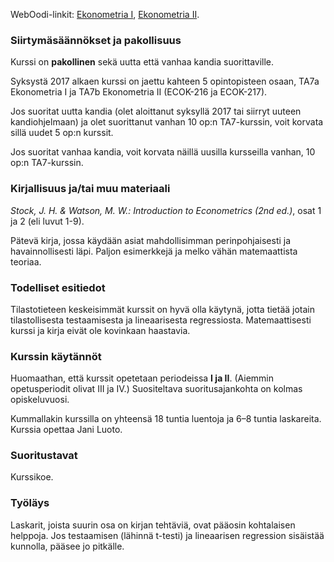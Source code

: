 WebOodi-linkit: [Ekonometria I](https://weboodi.helsinki.fi/hy/opintjakstied.jsp?OpinKohd=118845407), [Ekonometria II](https://weboodi.helsinki.fi/hy/opintjakstied.jsp?OpinKohd=118845414).

### Siirtymäsäännökset ja pakollisuus

Kurssi on **pakollinen** sekä uutta että vanhaa kandia suorittaville.

Syksystä 2017 alkaen kurssi on jaettu kahteen 5 opintopisteen osaan, TA7a Ekonometria I
ja TA7b Ekonometria II (ECOK-216 ja ECOK-217). 

Jos suoritat uutta kandia (olet aloittanut syksyllä 2017 tai siirryt uuteen kandiohjelmaan) ja olet suorittanut vanhan 10 op:n TA7-kurssin, voit korvata sillä uudet 5 op:n kurssit.

Jos suoritat vanhaa kandia, voit korvata näillä uusilla kursseilla vanhan, 10 op:n TA7-kurssin.

### Kirjallisuus ja/tai muu materiaali

_Stock, J. H. & Watson, M. W.: Introduction to Econometrics (2nd ed.)_, osat 1 ja 2 (eli luvut 1-9).

Pätevä kirja, jossa käydään asiat mahdollisimman perinpohjaisesti ja havainnollisesti läpi. Paljon esimerkkejä ja melko vähän matemaattista teoriaa.
 
### Todelliset esitiedot

Tilastotieteen keskeisimmät kurssit on hyvä olla käytynä, jotta tietää jotain tilastollisesta testaamisesta ja lineaarisesta regressiosta. Matemaattisesti kurssi ja kirja eivät ole kovinkaan 
haastavia.

### Kurssin käytännöt

Huomaathan, että kurssit opetetaan periodeissa **I ja II**. (Aiemmin opetusperiodit olivat III ja IV.) Suositeltava suoritusajankohta on kolmas opiskeluvuosi.

Kummallakin kurssilla on yhteensä 18 tuntia luentoja ja 6–8 tuntia laskareita. Kurssia opettaa Jani Luoto.

### Suoritustavat

Kurssikoe.

### Työläys

Laskarit, joista suurin osa on kirjan tehtäviä, ovat pääosin kohtalaisen helppoja. Jos testaamisen (lähinnä t-testi) ja lineaarisen regression sisäistää kunnolla, pääsee jo pitkälle.
